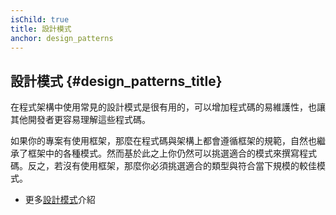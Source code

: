 ```yaml
---
isChild: true
title: 設計模式
anchor: design_patterns
---
```


## 設計模式 {#design_patterns_title}

在程式架構中使用常見的設計模式是很有用的，可以增加程式碼的易維護性，也讓其他開發者更容易理解這些程式碼。

如果你的專案有使用框架，那麼在程式碼與架構上都會遵循框架的規範，自然也繼承了框架中的各種模式。然而基於此之上你仍然可以挑選適合的模式來撰寫程式碼。反之，若沒有使用框架，那麼你必須挑選適合的類型與符合當下規模的較佳模式。

* 更多[設計模式](pages/Design-Patterns.html)介紹
